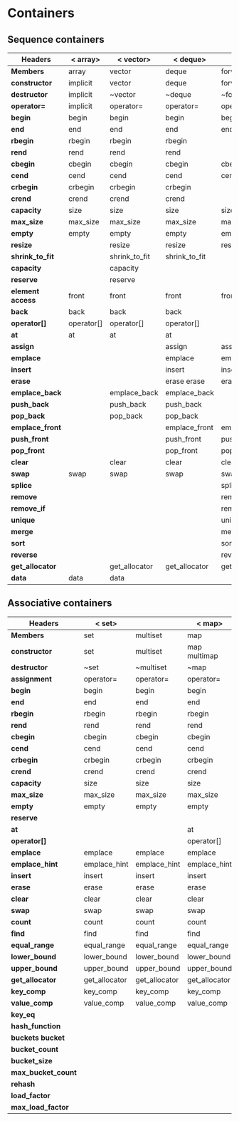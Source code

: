# Containers

## Sequence containers

| Headers |	< array>	|	< vector>	|	< deque>	|	<forward_list> |	< list> |
| -- | -- | -- | -- | -- | -- | 
| **Members**	| array	| vector	| deque	| forward_list	| list | 
| **constructor**	| implicit	| vector	| deque	| forward_list	| list | 
| **destructor**	| implicit	| ~vector	| ~deque	| ~forward_list	| ~list | 
| **operator=**	| implicit	| operator=	| operator=	| operator=	| operator= | 
| **begin**	| begin	| begin	| begin	| begin/before_begin	| begin | 
| **end**	| end	| end	| end	| end	| end | 
| **rbegin**	| rbegin	| rbegin	| rbegin	| | rbegin |
| **rend**	| rend	| rend	| rend	| | rend |
| **cbegin**	| cbegin	| cbegin	| cbegin	| cbegin/cbefore_begin	| cbegin | 
| **cend**	| cend	| cend	| cend	| cend	| cend | 
| **crbegin**	| crbegin	| crbegin	| crbegin	| 	| crbegin | 
| **crend**	| crend	| crend	| crend	| 	| crend | 
| **capacity**	| size	| size	| size	| size | 		| size | 
| **max_size**	| max_size	| max_size	| max_size	| max_size	| max_size | 
| **empty**	| empty	| empty	| empty	| empty	| empty | 
| **resize**	| | 	resize	| resize	| resize	| resize | 
| **shrink_to_fit**	| | shrink_to_fit	| shrink_to_fit | 	| | 	
| **capacity**	| | capacity | | | |  			
| **reserve**	| 	| reserve	| | | | 		
| **element access**	| front	| front	| front	| front	| front	| front | 
| **back**	| back	| back	| back	| | 	back | 
| **operator[]**	| operator[]	| operator[]	| operator[] | | | 		
| **at**	| at	| at	| at |  |  | 		
| **assign**	| | 	| assign	| assign	| assign	| assign | 
| **emplace**	| | 	| emplace	| emplace	| emplace_after	| emplace | 
| **insert**	| | 	| insert	| insert	| insert_after	| insert | 
| **erase**	| | 	| erase	erase	| erase_after	| erase | 
| **emplace_back** | 		| emplace_back	| emplace_back	| 	| emplace_back | 
| **push_back** 	| | 	push_back	| push_back	| | 	push_back | 
| **pop_back**	| | 	pop_back	| pop_back	| | 	pop_back | 
| **emplace_front**	|	| 	| emplace_front	| emplace_front	| emplace_front | 
| **push_front**	| |	| push_front	| push_front	| push_front | 
| **pop_front**		| |	| pop_front	| pop_front	| pop_front | 
| **clear**		| | clear	| clear	| clear	| clear | 
| **swap**	| swap	| swap	| swap	| swap	| swap | 
| **splice**	| | | | splice_after	| splice | 
| **remove** | | | | remove	| remove | 
| **remove_if** | | | | remove_if	| remove_if | 
| **unique** | | | | unique	| unique | 
| **merge**	| | | | merge	| merge | 
| **sort**	| | | | sort	| sort | 
| **reverse**	| | | | reverse	| reverse | 
| **get_allocator**	| | get_allocator	| get_allocator	| get_allocator	| get_allocator | 
| **data**	| data	| data | | | | 	


## Associative containers
| Headers	| < set>	| | < map>	| | <unordered_set>	| | <unordered_map> | |  
| -- | -- | -- | -- | -- | -- | -- | -- | -- |
| **Members**	| set	| multiset	| map	| multimap	| unordered_set	| unordered_multiset	| unordered_map	| unordered_multimap | 
| **constructor**	| set	| multiset	| map	multimap	| unordered_set	| unordered_multiset	| unordered_map	| unordered_multimap | 
| **destructor**	| ~set	| ~multiset	| ~map	| ~multimap	| ~unordered_set	| ~unordered_multiset	| ~unordered_map	| ~unordered_multimap | 
| **assignment**	| operator=	| operator=	| operator=	| operator=	| operator=	| operator=	| operator=	| operator= | 
| **begin**	| begin	| begin	| begin	| begin	| begin	| begin	| begin	| begin | 
| **end**	| end	| end	| end	| end	| end	| end	| end	| end | 
| **rbegin**	| rbegin	| rbegin	| rbegin	| rbegin | | | | | 				
| **rend**	| rend	| rend	| rend	| rend | | | | | 				
| **cbegin**	| cbegin	| cbegin	| cbegin	| cbegin	| cbegin	| cbegin	| cbegin	| cbegin | 
| **cend**	| cend	| cend	| cend	| cend	| cend	| cend	| cend	| cend | 
| **crbegin**	| crbegin	| crbegin	| crbegin	| crbegin | | | | | 				
| **crend**	| crend	| crend	| crend	| crend |  | | | | 				
| **capacity**	| size	| size	| size	| size	| size	| size	| size	| size	| size | 
| **max_size**	| max_size	| max_size	| max_size	| max_size	| max_size	| max_size	| max_size	| max_size | 
| **empty**	| empty	| empty	| empty	| empty	| empty	| empty	| empty	| empty | 
| **reserve**	| | | | | reserve	| reserve	| reserve	| reserve | 
| **at** | | | at | | | | at | 	
| **operator[]**	| | | operator[] | | | | operator[]	| 
| **emplace**	| emplace	| emplace	| emplace	| emplace	| emplace	| emplace	| emplace	| emplace | 
| **emplace_hint**	| emplace_hint	| emplace_hint	| emplace_hint	| emplace_hint	| emplace_hint	| emplace_hint	| emplace_hint	| emplace_hint | 
| **insert**	| insert	| insert	| insert	| insert	| insert	| insert	| insert	| insert | 
| **erase**	| erase	| erase	| erase	| erase	| erase	| erase	| erase	| erase | 
| **clear**	| clear	| clear	| clear	| clear	| clear	| clear	| clear	| clear | 
| **swap**	| swap	| swap	| swap	| swap	| swap	| swap	| swap	| swap | 
| **count**	| count	| count	| count	| count	| count	| count	| count	| count | 
| **find**	| find	| find	| find	| find	| find	| find	| find	| find | 
| **equal_range**	| equal_range	| equal_range	| equal_range	| equal_range	| equal_range	| equal_range	| equal_range	| equal_range | 
| **lower_bound**	| lower_bound	| lower_bound	| lower_bound	| lower_bound | | | | | 				
| **upper_bound**	| upper_bound	| upper_bound	| upper_bound	| upper_bound | | | | | 				
| **get_allocator**	| get_allocator	| get_allocator	| get_allocator	| get_allocator	| get_allocator	| get_allocator	| get_allocator	| get_allocator | 
| **key_comp**	| key_comp	| key_comp	| key_comp	| key_comp | | | | | 				
| **value_comp**	| value_comp	| value_comp	| value_comp	| value_comp | | | | | 				
| **key_eq** | | | | | key_eq	| key_eq	| key_eq	| key_eq | 
| **hash_function** | | | | | hash_function	| hash_function	| hash_function	| hash_function | 
| **buckets	bucket** | | | | | bucket	| bucket	| bucket	| bucket | 
| **bucket_count** | | | | | bucket_count	| bucket_count	| bucket_count	| bucket_count | 
| **bucket_size** | | | | | bucket_size	|	bucket_size	|	bucket_size	|	bucket_size | 
| **max_bucket_count** | | | | | max_bucket_count	|	max_bucket_count	|	max_bucket_count	|	max_bucket_count | 
| **rehash** | | | | | rehash	|	rehash	|	rehash	|	rehash | 
| **load_factor** | | | | | load_factor	|	load_factor	|	load_factor	|	load_factor | 
| **max_load_factor** | | | | | max_load_factor |	max_load_factor	|	max_load_factor	|	max_load_factor |
  

